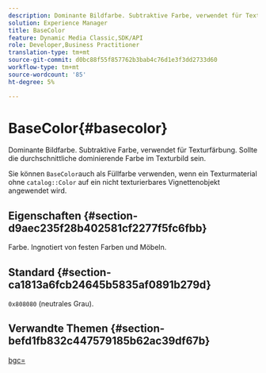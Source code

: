 ```yaml
---
description: Dominante Bildfarbe. Subtraktive Farbe, verwendet für Texturfärbung. Sollte die durchschnittliche dominierende Farbe im Texturbild sein.
solution: Experience Manager
title: BaseColor
feature: Dynamic Media Classic,SDK/API
role: Developer,Business Practitioner
translation-type: tm+mt
source-git-commit: d0bc88f55f857762b3bab4c76d1e3f3dd2733d60
workflow-type: tm+mt
source-wordcount: '85'
ht-degree: 5%

---
```



# BaseColor{#basecolor}

Dominante Bildfarbe. Subtraktive Farbe, verwendet für Texturfärbung. Sollte die durchschnittliche dominierende Farbe im Texturbild sein.

Sie können `BaseColor`auch als Füllfarbe verwenden, wenn ein Texturmaterial ohne `catalog::Color` auf ein nicht texturierbares Vignettenobjekt angewendet wird.

## Eigenschaften {#section-d9aec235f28b402581cf2277f5fc6fbb}

Farbe. Ingnotiert von festen Farben und Möbeln.

## Standard {#section-ca1813a6fcb24645b5835af0891b279d}

`0x808080` (neutrales Grau).

## Verwandte Themen {#section-befd1fb832c447579185b62ac39df67b}

[bgc=](../../../../../ir-api/http-protocol/image-rendering-api-ref/c-ir-http-protocol-ref/c-ir-http-protocol-command-reference/r-ir-bgc.md#reference-3f5c78cea01c4a85aa582076d23aebb0)
